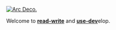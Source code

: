 [![Arc Deco.](https://github.com/Kyriosity/read-write/blob/main/README+/_rsc/_img/AIfree.jpg)](https://github.com/Kyriosity/read-write/blob/main/README+/pencraft/README+/opuses/freestyle/AI-2020s.md) 

Welcome to [**read-write**](https://github.com/Kyriosity/read-write) and [**use-dev**](https://github.com/Kyriosity/use-dev)elop.
